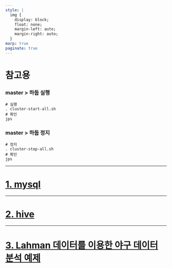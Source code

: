 ```yaml
---
style: |
  img {
    display: block;
    float: none;
    margin-left: auto;
    margin-right: auto;
  }
marp: true
paginate: true
---
```

# 참고용
### master > 하둡 실행 
```shell
# 실행
. cluster-start-all.sh
# 확인 
jps
```
### master > 하둡 정지 
```shell
# 정지
. cluster-stop-all.sh
# 확인 
jps
```
---
# [1. mysql](./1.%20mysql.md)

---
# [2. hive](./2.%20hive.md)

---
# [3. Lahman 데이터를 이용한 야구 데이터 분석 예제](./3.%20Lahman%20데이터를%20이용한%20야구%20데이터%20분석%20예제.md)


